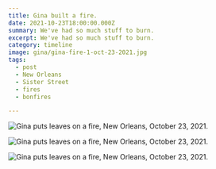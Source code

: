 ```yaml
---
title: Gina built a fire.
date: 2021-10-23T18:00:00.000Z
summary: We've had so much stuff to burn.
excerpt: We've had so much stuff to burn.
category: timeline
image: gina/gina-fire-1-oct-23-2021.jpg
tags:
  - post 
  - New Orleans
  - Sister Street
  - fires
  - bonfires

---
```


![Gina puts leaves on a fire, New Orleans, October 23, 2021.](/static/img/gina/gina-fire-1-oct-23-2021.jpg)

![Gina puts leaves on a fire, New Orleans, October 23, 2021.](/static/img/gina/gina-fire-2-oct-23-2021.jpg)

![Gina puts leaves on a fire, New Orleans, October 23, 2021.](/static/img/gina/gina-fire-3-oct-23-2021.jpg)